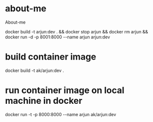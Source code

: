 # about-me
 About-me


 docker build -t arjun:dev . && docker stop arjun && docker rm arjun && docker run -d -p 8001:8000 --name arjun arjun:dev

# build container image 
docker build -t ak/arjun:dev .

# run container image on local machine in docker
docker run -t -p 8000:8000 --name arjun  ak/arjun:dev 